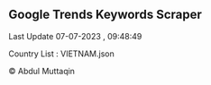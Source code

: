 

## Google Trends Keywords Scraper 
 
Last Update 07-07-2023 , 09:48:49

Country List :
VIETNAM.json



© Abdul Muttaqin 
